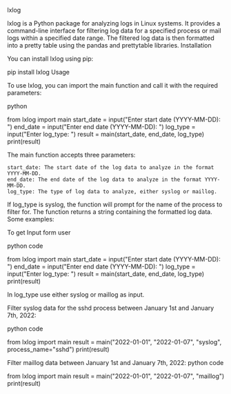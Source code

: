 lxlog

lxlog is a Python package for analyzing logs in Linux systems. It provides a command-line interface for filtering log data for a specified process or mail logs within a specified date range. The filtered log data is then formatted into a pretty table using the pandas and prettytable libraries.
Installation

You can install lxlog using pip:

pip install lxlog
Usage

To use lxlog, you can import the main function and call it with the required parameters:

python

from lxlog import main
start_date = input("Enter start date (YYYY-MM-DD): ")
end_date = input("Enter end date (YYYY-MM-DD): ")
log_type = input("Enter log_type: ")
result = main(start_date, end_date, log_type)
print(result)

The main function accepts three parameters:

    start_date: The start date of the log data to analyze in the format YYYY-MM-DD.
    end_date: The end date of the log data to analyze in the format YYYY-MM-DD.
    log_type: The type of log data to analyze, either syslog or maillog.

If log_type is syslog, the function will prompt for the name of the process to filter for. The function returns a string containing the formatted log data.
Some examples:

To get Input form user

python code

from lxlog import main
start_date = input("Enter start date (YYYY-MM-DD): ")
end_date = input("Enter end date (YYYY-MM-DD): ")
log_type = input("Enter log_type: ")
result = main(start_date, end_date, log_type)
print(result)

In log_type use either syslog or maillog as input.

Filter syslog data for the sshd process between January 1st and January 7th, 2022:

python code

from lxlog import main
result = main("2022-01-01", "2022-01-07", "syslog", process_name="sshd")
print(result) 

Filter maillog data between January 1st and January 7th, 2022:
python code

 from lxlog import main
    result = main("2022-01-01", "2022-01-07", "maillog")
    print(result)



